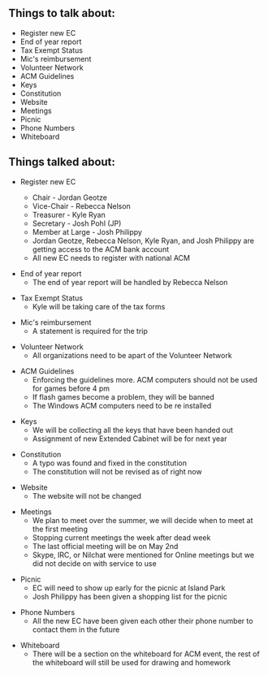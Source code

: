 <div class="entry-content">
<h2>Things to talk about:</h2>
<ul>
    <li>Register new EC</li>
    <li>End of year report</li>
    <li>Tax Exempt Status</li>
    <li>Mic's reimbursement</li>
    <li>Volunteer Network</li>
    <li>ACM Guidelines</li>
    <li>Keys</li>
    <li>Constitution</li>
    <li>Website</li>
    <li>Meetings</li>
    <li>Picnic</li>
    <li>Phone Numbers</li>
    <li>Whiteboard</li>
</ul>

<h2>Things talked about:</h2>
<ul><li>Register new EC</li><ul>
    <li>Chair - Jordan Geotze</li>
    <li>Vice-Chair - Rebecca Nelson</li>
    <li>Treasurer - Kyle Ryan</li>
    <li>Secretary - Josh Pohl (JP)</li>
    <li>Member at Large - Josh Philippy</li>
    <li>Jordan Geotze, Rebecca Nelson, Kyle Ryan, and Josh Philippy are getting access to the ACM bank account</li>
    <li>All new EC needs to register with national ACM</li>
</ul>
</ul>
</li>

<ul><li>End of year report<ul>
    <li>The end of year report will be handled by Rebecca Nelson</li>
</ul>
</ul>
</li>

<ul><li>Tax Exempt Status<ul>
    <li>Kyle will be taking care of the tax forms</li>
</ul>
</ul>
</li>

<ul><li>Mic's reimbursement<ul>
    <li>A statement is required for the trip</li>
</ul>
</ul>
</li>

<ul><li>Volunteer Network<ul>
    <li>All organizations need to be apart of the Volunteer Network</li>
</ul>
</ul>
</li>

<ul><li>ACM Guidelines<ul>
    <li>Enforcing the guidelines more. ACM computers should not be used for games before 4 pm</li>
    <li>If flash games become a problem, they will be banned</li>
    <li>The Windows ACM computers need to be re installed</li>
</ul>
</ul>
</li>

<ul><li>Keys<ul>
    <li>We will be collecting all the keys that have been handed out</li>
    <li>Assignment of new Extended Cabinet will be for next year</li>
</ul>
</ul>
</li>

<ul><li>Constitution<ul>
    <li>A typo was found and fixed in the constitution</li>
    <li>The constitution will not be revised as of right now</li>
</ul>
</ul>
</li>

<ul><li>Website<ul>
    <li>The website will not be changed</li>
</ul>
</ul>
</li>

<ul><li>Meetings<ul>
    <li>We plan to meet over the summer, we will decide when to meet at the first meeting</li>
    <li>Stopping current meetings the week after dead week</li>
    <li>The last official meeting will be on May 2nd</li>
    <li>Skype, IRC, or Nilchat were mentioned for Online meetings but we did not decide on with service to use</li>
</ul>
</ul>
</li>

<ul><li>Picnic<ul>
    <li>EC will need to show up early for the picnic at Island Park</li>
    <li>Josh Philippy has been given a shopping list for the picnic</li>
</ul>
</ul>
</li>

<ul><li>Phone Numbers<ul>
    <li>All the new EC have been given each other their phone number to contact them in the future</li>
</ul>
</ul>
</li>

<ul><li>Whiteboard<ul>
    <li>There will be a section on the whiteboard for ACM event, the rest of the whiteboard will still be used for drawing and homework</li>
</ul>
</ul>
</li>
</div>